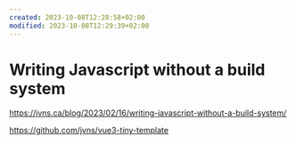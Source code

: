 ```yaml
---
created: 2023-10-08T12:28:58+02:00
modified: 2023-10-08T12:29:39+02:00
---
```


# Writing Javascript without a build system

https://jvns.ca/blog/2023/02/16/writing-javascript-without-a-build-system/

https://github.com/jvns/vue3-tiny-template
